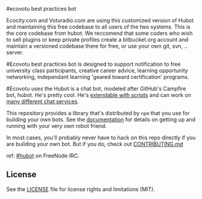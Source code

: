 #ecovotu best practices bot

Ecocity.com and Voturadio.com are using this customized version of Hubot and maintaining this free
codebase to all users of the two systems. This is the core codebase from hubot. We reccomend that
some coders who wish to sell plugins or keep private profiles create a bitbucket.org account and maintain
a versioned codebase there for free, or use your own git, svn, .. server.

\#Ecovotu best practices bot is designed to support notification to free university class participants, creative career advice, learning opportunity networking, independant learning 'geared toward certification' programs.

\#Ecovotu uses the Hubot is a chat bot, modeled after GitHub's Campfire bot, hubot. He's pretty
cool. He's [extendable with scripts](http://hubot.github.com/docs/#scripts) and can work on [many
different chat services](https://hubot.github.com/docs/adapters/).

This repository provides a library that's distributed by `npm` that you
use for building your own bots.  See the [documentation](http://hubot.github.com/docs)
for details on getting up and running with your very own robot friend.

In most cases, you'll probably never have to hack on this repo directly if you
are building your own bot. But if you do, check out [CONTRIBUTING.md](CONTRIBUTING.md)

ref: [#hubot](http://webchat.freenode.net/?channels=#hubot) on FreeNode IRC.

## License

See the [LICENSE](LICENSE.md) file for license rights and limitations (MIT).
